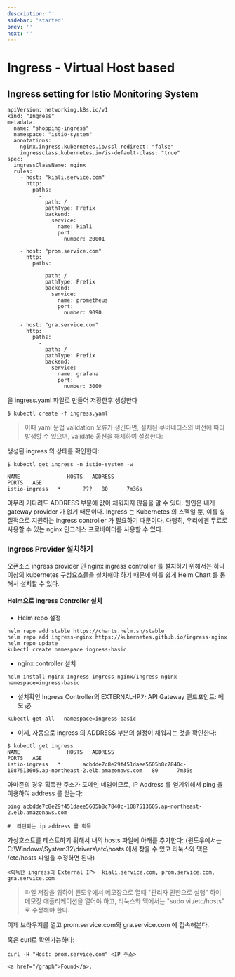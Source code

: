 ```yaml
---
description: ''
sidebar: 'started'
prev: ''
next: ''
---
```


# Ingress - Virtual Host based

## Ingress setting for Istio Monitoring System 

```
apiVersion: networking.k8s.io/v1
kind: "Ingress"
metadata: 
  name: "shopping-ingress"
  namespace: "istio-system"  
  annotations: 
    nginx.ingress.kubernetes.io/ssl-redirect: "false"
    ingressclass.kubernetes.io/is-default-class: "true"
spec: 
  ingressClassName: nginx
  rules:
    - host: "kiali.service.com"
      http: 
        paths: 
          - 
            path: /
            pathType: Prefix
            backend: 
              service:
                name: kiali
                port:
                  number: 20001
                  
    - host: "prom.service.com"
      http: 
        paths: 
          - 
            path: /
            pathType: Prefix
            backend: 
              service:
                name: prometheus
                port:
                  number: 9090

    - host: "gra.service.com"
      http: 
        paths: 
          - 
            path: /
            pathType: Prefix
            backend: 
              service:
                name: grafana
                port:
                  number: 3000
```
을 ingress.yaml 파일로 만들어 저장한후 생성한다

```
$ kubectl create -f ingress.yaml

```
> 이때 yaml 문법 validation 오류가 생긴다면, 설치된 쿠버네티스의 버전에 따라 발생할 수 있으며, validate 옵션을 해제하여 설정한다:


생성된 ingress 의 상태를 확인한다:

```
$ kubectl get ingress -n istio-system -w

NAME               HOSTS   ADDRESS                                                                        PORTS   AGE
istio-ingress   *       ???   80      7m36s
```
아무리 기다려도 ADDRESS 부분에 값이 채워지지 않음을 알 수 있다. 원인은 내게 gateway provider 가 없기 때문이다. Ingress 는 Kubernetes 의 스펙일 뿐, 이를 실질적으로 지원하는 ingress controller 가 필요하기 때문이다.  다행히, 우리에겐 무료로 사용할 수 있는 nginx 인그레스 프로바이더를 사용할 수 있다.

### Ingress Provider 설치하기

오픈소스 ingress provider 인 nginx ingress controller 를 설치하기 위해서는 하나 이상의 kubernetes 구성요소들을 설치해야 하기 때문에 이를 쉽게 Helm Chart 를 통해서 설치할 수 있다. 



#### Helm으로 Ingress Controller 설치
- Helm repo 설정
```
helm repo add stable https://charts.helm.sh/stable
helm repo add ingress-nginx https://kubernetes.github.io/ingress-nginx
helm repo update
kubectl create namespace ingress-basic
```

- nginx controller 설치
```
helm install nginx-ingress ingress-nginx/ingress-nginx --namespace=ingress-basic
```

- 설치확인
  Ingress Controller의 EXTERNAL-IP가 
	API Gateway 엔드포인트: 메모 必
```
kubectl get all --namespace=ingress-basic
```

- 이제, 자동으로 ingress 의 ADDRESS 부분의 설정이 채워지는 것을 확인한다:

```
$ kubectl get ingress
NAME               HOSTS   ADDRESS                                                                        PORTS   AGE
istio-ingress   *       acbdde7c8e29f451daee5605b8c7840c-1087513605.ap-northeast-2.elb.amazonaws.com   80      7m36s
```

아마존의 경우 획득한 주소가 도메인 네임이므로, IP Address 를 얻기위해서 ping 을 이용하여 address 를 얻는다:

```
ping acbdde7c8e29f451daee5605b8c7840c-1087513605.ap-northeast-2.elb.amazonaws.com

#  리턴되는 ip address 를 획득
```

가상호스트를 테스트하기 위해서 내의 hosts 파일에 아래를 추가한다:
(윈도우에서는 C:\Windows\System32\drivers\etc\hosts 에서 찾을 수 있고 리눅스와 맥은 /etc/hosts 파일을 수정하면 된다)

```
<획득한 ingress의 External IP>  kiali.service.com, prom.service.com, gra.service.com
```

> 파일 저장을 위하여 윈도우에서 메모장으로 열때 "관리자 권한으로 실행" 하여 메모장 애플리케이션을 열어야 하고, 리눅스와 맥에서는 "sudo vi /etc/hosts" 로 수정해야 한다.

이제 브라우저를 열고 prom.service.com와 gra.service.com 에 접속해본다.

혹은 curl로 확인가능하다:

```
curl -H "Host: prom.service.com" <IP 주소>

<a href="/graph">Found</a>.
```